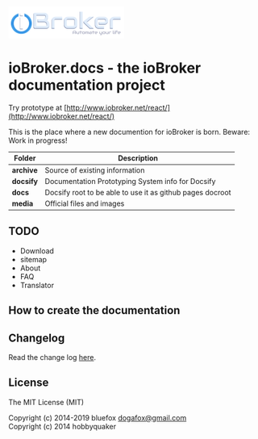 ![Logo](media/ioBroker_logo_s.png)

# ioBroker.docs - the ioBroker documentation project

Try prototype at [http://www.iobroker.net/react/](http://www.iobroker.net/react/)

This is the place where a new documention for ioBroker is born. Beware: Work in progress!

| Folder | Description |
|---|---|
|**archive**|Source of existing information|
|**docsify**|Documentation Prototyping System info for Docsify|
|**docs**|Docsify root to be able to use it as github pages docroot|
|**media**|Official files and images|

## TODO
- Download
- sitemap
- About
- FAQ
- Translator

## How to create the documentation


## Changelog
Read the change log [here](CHANGELOG.md).

## License

The MIT License (MIT)

Copyright (c) 2014-2019 bluefox <dogafox@gmail.com>  
Copyright (c) 2014      hobbyquaker
